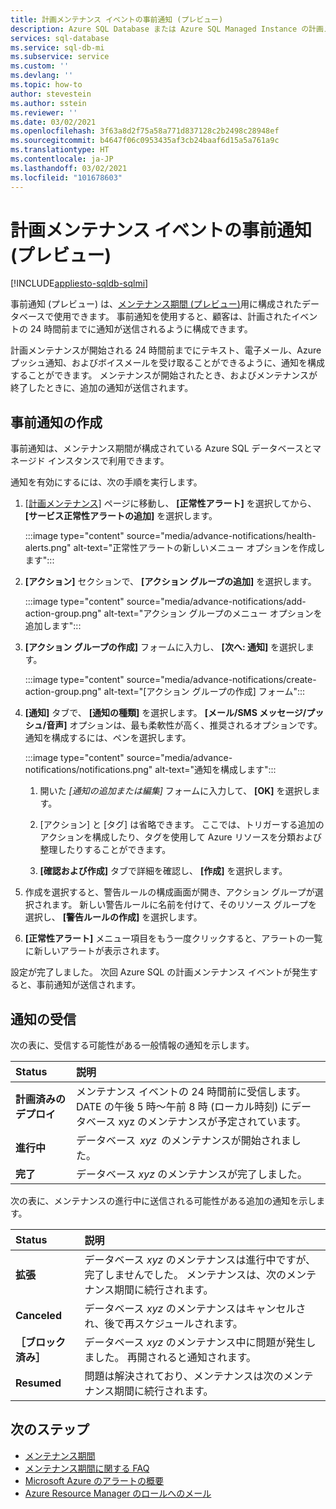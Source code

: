 ```yaml
---
title: 計画メンテナンス イベントの事前通知 (プレビュー)
description: Azure SQL Database または Azure SQL Managed Instance の計画メンテナンスの前に通知を受け取ります。
services: sql-database
ms.service: sql-db-mi
ms.subservice: service
ms.custom: ''
ms.devlang: ''
ms.topic: how-to
author: stevestein
ms.author: sstein
ms.reviewer: ''
ms.date: 03/02/2021
ms.openlocfilehash: 3f63a8d2f75a58a771d837128c2b2498c28948ef
ms.sourcegitcommit: b4647f06c0953435af3cb24baaf6d15a5a761a9c
ms.translationtype: HT
ms.contentlocale: ja-JP
ms.lasthandoff: 03/02/2021
ms.locfileid: "101678603"
---
```

# <a name="advance-notifications-for-planned-maintenance-events-preview"></a>計画メンテナンス イベントの事前通知 (プレビュー)
[!INCLUDE[appliesto-sqldb-sqlmi](../includes/appliesto-sqldb-sqlmi.md)]

事前通知 (プレビュー) は、[メンテナンス期間 (プレビュー)](maintenance-window.md)用に構成されたデータベースで使用できます。 事前通知を使用すると、顧客は、計画されたイベントの 24 時間前までに通知が送信されるように構成できます。

計画メンテナンスが開始される 24 時間前までにテキスト、電子メール、Azure プッシュ通知、およびボイスメールを受け取ることができるように、通知を構成することができます。 メンテナンスが開始されたとき、およびメンテナンスが終了したときに、追加の通知が送信されます。


## <a name="create-an-advance-notification"></a>事前通知の作成

事前通知は、メンテナンス期間が構成されている Azure SQL データベースとマネージド インスタンスで利用できます。 

通知を有効にするには、次の手順を実行します。  

1. [[計画メンテナンス]](https://portal.azure.com/#blade/Microsoft_Azure_Health/AzureHealthBrowseBlade/plannedMaintenance) ページに移動し、 **[正常性アラート]** を選択してから、 **[サービス正常性アラートの追加]** を選択します。

    :::image type="content" source="media/advance-notifications/health-alerts.png" alt-text="正常性アラートの新しいメニュー オプションを作成します":::

2. **[アクション]** セクションで、 **[アクション グループの追加]** を選択します。 

    :::image type="content" source="media/advance-notifications/add-action-group.png" alt-text="アクション グループのメニュー オプションを追加します":::

3. **[アクション グループの作成]** フォームに入力し、 **[次へ: 通知]** を選択します。  

    :::image type="content" source="media/advance-notifications/create-action-group.png" alt-text="[アクション グループの作成] フォーム":::

1. **[通知]** タブで、 **[通知の種類]** を選択します。 **[メール/SMS メッセージ/プッシュ/音声]** オプションは、最も柔軟性が高く、推奨されるオプションです。 通知を構成するには、ペンを選択します。  

    :::image type="content" source="media/advance-notifications/notifications.png" alt-text="通知を構成します":::



   1. 開いた *[通知の追加または編集]* フォームに入力して、 **[OK]** を選択します。 

   2. [アクション] と [タグ] は省略できます。 ここでは、トリガーする追加のアクションを構成したり、タグを使用して Azure リソースを分類および整理したりすることができます。 

   4. **[確認および作成]** タブで詳細を確認し、 **[作成]** を選択します。 

7. 作成を選択すると、警告ルールの構成画面が開き、アクション グループが選択されます。 新しい警告ルールに名前を付けて、そのリソース グループを選択し、 **[警告ルールの作成]** を選択します。 

8. **[正常性アラート]** メニュー項目をもう一度クリックすると、アラートの一覧に新しいアラートが表示されます。 


設定が完了しました。 次回 Azure SQL の計画メンテナンス イベントが発生すると、事前通知が送信されます。

## <a name="receiving-notifications"></a>通知の受信

次の表に、受信する可能性がある一般情報の通知を示します。 

|Status|説明|
|:---|:---|
|**計画済みのデプロイ**| メンテナンス イベントの 24 時間前に受信します。 DATE の午後 5 時～午前 8 時 (ローカル時刻) にデータベース xyz のメンテナンスが予定されています。|
|**進行中** | データベース  *xyz*  のメンテナンスが開始されました。| 
|**完了** | データベース *xyz* のメンテナンスが完了しました。 |

次の表に、メンテナンスの進行中に送信される可能性がある追加の通知を示します。 

|Status|説明|
|:---|:---|
|**拡張** | データベース *xyz* のメンテナンスは進行中ですが、完了しませんでした。 メンテナンスは、次のメンテナンス期間に続行されます。| 
|**Canceled**| データベース *xyz* のメンテナンスはキャンセルされ、後で再スケジュールされます。 |
|**［ブロック済み］**|データベース *xyz* のメンテナンス中に問題が発生しました。 再開されると通知されます。| 
|**Resumed**|問題は解決されており、メンテナンスは次のメンテナンス期間に続行されます。|


## <a name="next-steps"></a>次のステップ

- [メンテナンス期間](maintenance-window.md)
- [メンテナンス期間に関する FAQ](maintenance-window-faq.yml)
- [Microsoft Azure のアラートの概要](../../azure-monitor/platform/alerts-overview.md)
- [Azure Resource Manager のロールへのメール](../../azure-monitor/platform/action-groups.md#email-azure-resource-manager-role)